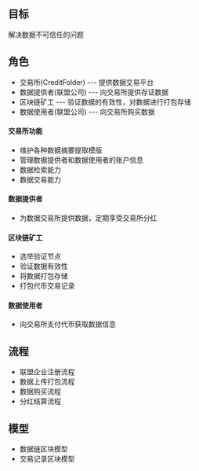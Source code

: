 ## 目标
解决数据不可信任的问题

## 角色
* 交易所(CreditFolder)  --- 提供数据交易平台
* 数据提供者(联盟公司)  --- 向交易所提供存证数据
* 区块链矿工  --- 验证数据的有效性，对数据进行打包存储
* 数据使用者(联盟公司)  --- 向交易所购买数据

#### 交易所功能
* 维护各种数据摘要提取模版
* 管理数据提供者和数据使用者的账户信息
* 数据检索能力
* 数据交易能力

#### 数据提供者
* 为数据交易所提供数据，定期享受交易所分红

#### 区块链矿工
* 选举验证节点
* 验证数据有效性
* 将数据打包存储
* 打包代币交易记录

#### 数据使用者
* 向交易所支付代币获取数据信息

## 流程
* 联盟企业注册流程
* 数据上传打包流程
* 数据购买流程
* 分红结算流程

## 模型
* 数据链区块模型
* 交易记录区块模型
